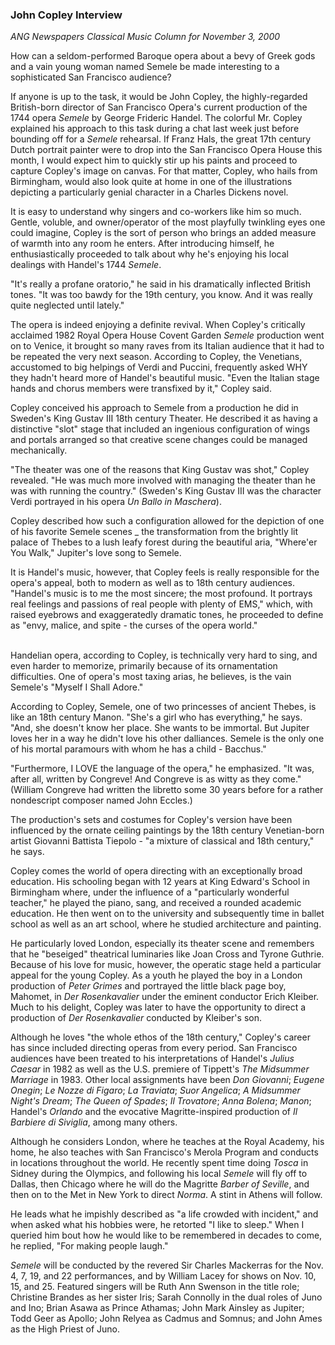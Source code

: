 <!-- MAIN TABLE -->
<tr class="table_main" >
<td class="td_center" valign="top">



<!-- PAGE TITLE -->


<h3>John Copley Interview</h3>
<p></p>



<!-- NEWSPAPER TITLE AND DATE -->
<i>ANG Newspapers Classical Music Column for November 3, 2000</i>
<p></p>
<p></p>

How can a seldom-performed Baroque opera about a bevy of Greek gods and a vain young woman named Semele be made interesting to a sophisticated San Francisco audience? <p></p>
     If anyone is up to the task, it would be John Copley, the highly-regarded British-born director of San Francisco Opera's current production of the 1744 opera <i>Semele</i> by George Frideric Handel. The colorful Mr. Copley explained his approach to this task during a chat last week just before bounding off for a <i>Semele</i> rehearsal.
     If Franz Hals, the great 17th century Dutch portrait painter were to drop into the San Francisco Opera House this month, I would expect him to quickly stir up his paints and proceed to capture Copley's image on canvas. For that matter, Copley, who hails from Birmingham, would also look quite at home in one of the illustrations depicting a particularly genial character in a Charles Dickens novel.<p></p>
      It is easy to understand why singers and co-workers like him so much. Gentle, voluble, and owner/operator of the most playfully twinkling eyes one could imagine, Copley is the sort of person who brings an added measure of warmth into any room he enters. After introducing himself, he enthusiastically  proceeded to talk about why he's enjoying his local dealings with Handel's 1744 <i>Semele</i>.<p></p>
     "It's really a profane oratorio," he said in his dramatically inflected British tones. "It was too bawdy for the 19th century, you know. And it was really quite neglected until lately."<p></p>
     The opera is indeed enjoying a definite revival. When Copley's critically acclaimed 1982 Royal Opera House Covent Garden <i>Semele</i> production went on to Venice, it brought so many raves from its Italian audience that it had to be repeated the very next season. According to Copley, the Venetians, accustomed to big helpings of Verdi and Puccini, frequently asked WHY they hadn't heard more of Handel's beautiful music.
    "Even the Italian stage hands and chorus members were transfixed by it," Copley said.<p></p>
     Copley conceived his approach to Semele from a production he did in Sweden's King Gustav III 18th century Theater. He described it as having a distinctive "slot" stage that included an ingenious configuration of wings and portals arranged so that creative scene changes could be managed mechanically.<p></p> 
    "The theater was one of the reasons that King Gustav was shot," Copley revealed.  "He was much more involved with managing the theater than he was with running the country." (Sweden's King Gustav III was the character Verdi portrayed in his opera <i>Un Ballo in Maschera</i>).<p></p> 
     Copley described how such a configuration allowed for the depiction of one of his favorite Semele scenes _ the transformation from the brightly lit palace of Thebes to a lush leafy forest during the beautiful aria, "Where'er You Walk," Jupiter's love song to Semele. <p></p> 
     It is Handel's music, however, that Copley feels is really responsible for the opera's appeal, both to modern as well as to 18th century audiences. "Handel's music is to me the most sincere; the most profound. It portrays real feelings and passions of real people with plenty of EMS," which, with raised eyebrows and exaggeratedly dramatic tones, he proceeded to define as "envy, malice, and spite - the curses of the opera world."<p></p>  
     Handelian opera, according to Copley, is technically very hard to sing, and even harder to memorize, primarily because of its ornamentation difficulties. One of opera's most taxing arias, he believes, is the vain Semele's "Myself I Shall Adore."<p></p> 
     According to Copley, Semele, one of two princesses of ancient Thebes, is like an 18th century Manon.
    "She's a girl who has everything," he says. "And, she doesn't know her place. She wants to be immortal. But Jupiter loves her in a way he didn't love his other dalliances. Semele is the only one of his mortal paramours with whom he has a child - Bacchus."<p></p> 
    "Furthermore, I LOVE the language of the opera," he emphasized. "It was, after all, written by Congreve! And Congreve is as witty as they come." (William Congreve had written the libretto some 30 years before for a rather nondescript composer named John Eccles.)<p></p>
     The production's sets and costumes for Copley's version have been influenced by the ornate ceiling paintings by the 18th century Venetian-born artist Giovanni Battista Tiepolo - "a mixture of classical and 18th century," he says.<p></p>
     Copley comes the world of opera directing with an exceptionally broad education. His schooling began with 12 years at King Edward's School in Birmingham where, under the influence of a "particularly wonderful teacher," he played the piano, sang, and received a rounded academic education. He then went on to the university and subsequently time in ballet school as well as an art school, where he studied architecture and painting. <p></p> 
    He particularly loved London, especially its theater scene and remembers that he "beseiged"  theatrical luminaries like Joan Cross and Tyrone Guthrie. Because of his love for music, however, the operatic stage held a particular appeal for the young Copley. As a youth he played the boy in a London production of <i>Peter Grimes</i> and portrayed the little black page boy, Mahomet, in <i>Der Rosenkavalier</i> under the eminent conductor Erich Kleiber. Much to his delight, Copley was later to have the opportunity to direct a production of <i>Der Rosenkavalier</i> conducted by Kleiber's son. <p></p>
     Although he loves "the whole ethos of the 18th century," Copley's career has since included directing operas from every period. San Francisco audiences have been treated to his interpretations of Handel's <i>Julius Caesar</i> in 1982 as well as the U.S. premiere of Tippett's <i>The Midsummer Marriage</i> in 1983.  Other local assignments have been <i>Don Giovanni</i>; <i>Eugene Onegin</i>; <i>Le Nozze di Figaro</i>; <i>La Traviata</i>; <i>Suor Angelica</i>; <i>A Midsummer Night's Dream</i>; <i>The Queen of Spades</i>; <i>Il Trovatore</i>; <i>Anna Bolena</i>; <i>Manon</i>; Handel's <i>Orlando</i> and the evocative Magritte-inspired production of <i>Il Barbiere di Siviglia</i>, among many others. <p></p>
    Although he considers London, where he teaches at the Royal Academy, his home, he also teaches with San Francisco's Merola Program and conducts in locations throughout the world. He recently spent time doing <i>Tosca</i> in Sidney during the Olympics, and following his local <i>Semele</i> will fly off to Dallas, then Chicago where he will do the Magritte <i>Barber of Seville</i>, and then on to the Met in New York to direct <i>Norma</i>. A stint in Athens will follow. <p></p>
   He leads what he impishly described as "a life crowded with incident," and when asked what his hobbies were, he retorted "I like to sleep."
   When I queried him bout how he would like to be remembered in decades to come, he replied, "For making people laugh." <p></p>
    <i>Semele</i> will be conducted by the revered Sir Charles Mackerras for the Nov. 4, 7, 19, and 22 performances, and by William Lacey for shows on Nov. 10, 15, and 25. Featured singers will be Ruth Ann Swenson in the title role; Christine Brandes as her sister Iris; Sarah Connolly in the dual roles of Juno and Ino; Brian Asawa as Prince Athamas; John Mark Ainsley as Jupiter; Todd Geer as Apollo; John Relyea as Cadmus and Somnus; and John Ames as the High Priest of Juno. <p></p>
     

 <p></p>

<!-- LEFT TO RIGHT CELL CHANGE -->
</td><td class="td_right">


</p>

</td></tr></table>


</td></tr></table>
</td></tr></table>

<br /><br />


<img src="images/btn_articles_on.gif" height="1" width="1" />
<img src="images/btn_casestudies_on.gif" height="1" width="1" />
<img src="images/btn_cheryl_on.gif" height="1" width="1" />
<img src="images/btn_cheryl_p_on.gif" height="1" width="1" />
<img src="images/btn_clients_on.gif" height="1" width="1" />
<img src="images/btn_contact_on.gif" height="1" width="1" />
<img src="images/btn_history_on.gif" height="1" width="1" />
<img src="images/btn_home_on.gif" height="1" width="1" />
<img src="images/btn_interviews_on.gif" height="1" width="1" />
<img src="images/btn_resume_on.gif" height="1" width="1" />
<img src="images/btn_reviews_on.gif" height="1" width="1" />
<img src="images/btn_services_on.gif" height="1" width="1" />
<img src="images/btn_warner_on.gif" height="1" width="1" />
<img src="images/btn_warner_p_on.gif" height="1" width="1" />

<!-- EXTERNAL LINKS -->
<div style="position: absolute; top: -20px; left: -20px;">
<a href="http://www.dunningmarketing.com">.</a>
<a href="http://www.witnessamerica.com">.</a>
<a href="http://www.witnessamerica.com/camcorders">.</a>
<a href="http://www.ksql.com">.</a>
<a href="http://www.ascendaviation.com">.</a>
<a href="http://www.echovalleysupply.com">.</a>
<a href="http://www.northworks.net">.</a>
<a href="http://www.attainia.com">.</a>
<a href="http://www.briandunning.com">.</a>
</div>
<!-- END EXTERNAL LINKS -->

</body>
</html>
